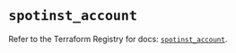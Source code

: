 # `spotinst_account`

Refer to the Terraform Registry for docs: [`spotinst_account`](https://registry.terraform.io/providers/spotinst/spotinst/1.184.0/docs/resources/account).
